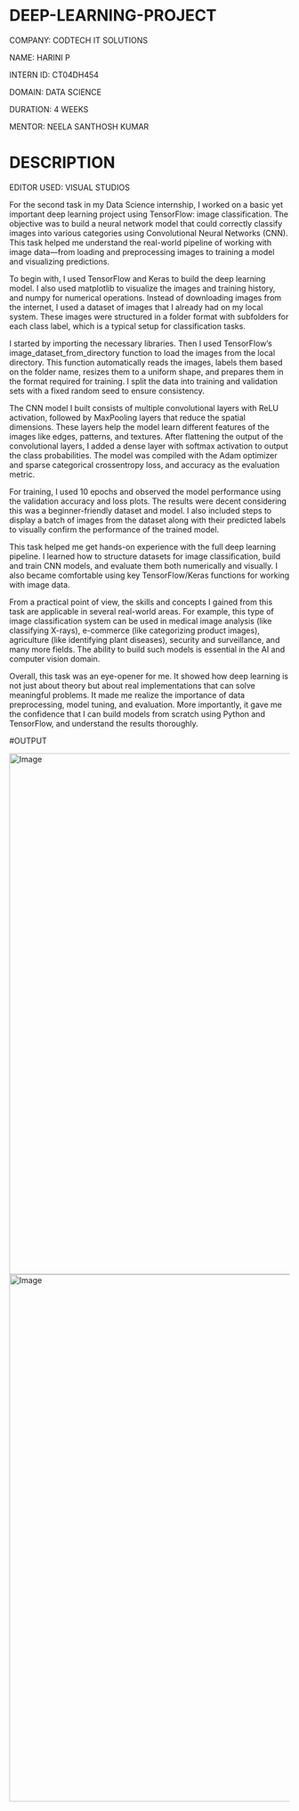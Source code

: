 # DEEP-LEARNING-PROJECT

COMPANY: CODTECH IT SOLUTIONS

NAME: HARINI P

INTERN ID: CT04DH454

DOMAIN: DATA SCIENCE

DURATION: 4 WEEKS

MENTOR: NEELA SANTHOSH KUMAR

# DESCRIPTION

EDITOR USED: VISUAL STUDIOS

For the second task in my Data Science internship, I worked on a basic yet important deep learning project using TensorFlow: image classification. The objective was to build a neural network model that could correctly classify images into various categories using Convolutional Neural Networks (CNN). This task helped me understand the real-world pipeline of working with image data—from loading and preprocessing images to training a model and visualizing predictions.

To begin with, I used TensorFlow and Keras to build the deep learning model. I also used matplotlib to visualize the images and training history, and numpy for numerical operations. Instead of downloading images from the internet, I used a dataset of images that I already had on my local system. These images were structured in a folder format with subfolders for each class label, which is a typical setup for classification tasks.

I started by importing the necessary libraries. Then I used TensorFlow’s image_dataset_from_directory function to load the images from the local directory. This function automatically reads the images, labels them based on the folder name, resizes them to a uniform shape, and prepares them in the format required for training. I split the data into training and validation sets with a fixed random seed to ensure consistency.

The CNN model I built consists of multiple convolutional layers with ReLU activation, followed by MaxPooling layers that reduce the spatial dimensions. These layers help the model learn different features of the images like edges, patterns, and textures. After flattening the output of the convolutional layers, I added a dense layer with softmax activation to output the class probabilities. The model was compiled with the Adam optimizer and sparse categorical crossentropy loss, and accuracy as the evaluation metric.

For training, I used 10 epochs and observed the model performance using the validation accuracy and loss plots. The results were decent considering this was a beginner-friendly dataset and model. I also included steps to display a batch of images from the dataset along with their predicted labels to visually confirm the performance of the trained model.

This task helped me get hands-on experience with the full deep learning pipeline. I learned how to structure datasets for image classification, build and train CNN models, and evaluate them both numerically and visually. I also became comfortable using key TensorFlow/Keras functions for working with image data.

From a practical point of view, the skills and concepts I gained from this task are applicable in several real-world areas. For example, this type of image classification system can be used in medical image analysis (like classifying X-rays), e-commerce (like categorizing product images), agriculture (like identifying plant diseases), security and surveillance, and many more fields. The ability to build such models is essential in the AI and computer vision domain.

Overall, this task was an eye-opener for me. It showed how deep learning is not just about theory but about real implementations that can solve meaningful problems. It made me realize the importance of data preprocessing, model tuning, and evaluation. More importantly, it gave me the confidence that I can build models from scratch using Python and TensorFlow, and understand the results thoroughly.

#OUTPUT

<img width="1920" height="935" alt="Image" src="https://github.com/user-attachments/assets/8f235497-0a1c-4ba0-ad89-7a8752b1c494" />

<img width="1920" height="946" alt="Image" src="https://github.com/user-attachments/assets/d173bfaa-2c59-402b-9f61-2b5f8a34f576" />

